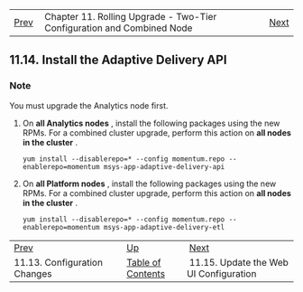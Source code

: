 |     |     |     |
| --- | --- | --- |
| [Prev](upgrade.two_tier.configuration.config_all_nodes_rolling)  | Chapter 11. Rolling Upgrade - Two-Tier Configuration and Combined Node |  [Next](upgrade.two_tier.configuration.webui_rolling) |

## 11.14. Install the Adaptive Delivery API

### Note

You must upgrade the Analytics node first.

1.  On **all Analytics nodes** , install the following packages using the new RPMs. For a combined cluster upgrade, perform this action on **all nodes in the cluster** .

    `yum install --disablerepo=* --config momentum.repo --enablerepo=momentum msys-app-adaptive-delivery-api`
2.  On **all Platform nodes** , install the following packages using the new RPMs. For a combined cluster upgrade, perform this action on **all nodes in the cluster** .

    `yum install --disablerepo=* --config momentum.repo --enablerepo=momentum msys-app-adaptive-delivery-etl`

|     |     |     |
| --- | --- | --- |
| [Prev](upgrade.two_tier.configuration.config_all_nodes_rolling)  | [Up](upgrade.two_tier_configuration_rolling) |  [Next](upgrade.two_tier.configuration.webui_rolling) |
| 11.13. Configuration Changes  | [Table of Contents](index) |  11.15. Update the Web UI Configuration |

